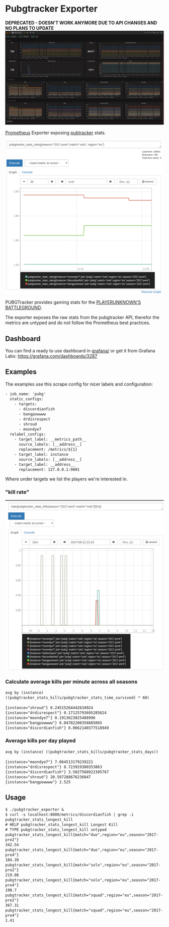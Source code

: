 # Pubgtracker Exporter
**DEPRECATED - DOESN'T WORK ANYMORE DUE TO API CHANGES AND NO PLANS TO UPDATE**
[![Dashboard](grafana/pubg-player-850.png)](grafana/pubg-player.png)

[Prometheus](https://prometheus.io) Exporter exposing
[pubtracker](https://pubgtracker.com) stats.

![Rating stats](img/rating.png)

PUBGTracker provides gaming stats for the [PLAYERUNKNOWN'S
BATTLEGROUND](https://www.playbattlegrounds.com).

The exporter exposes the raw stats from the pubgtracker API, therefor the
metrics are untyped and do not follow the Prometheus best practices.

## Dashboard
You can find a ready to use dashboard in [grafana/](grafana/) or get it from
Grafana Labs: https://grafana.com/dashboards/3287

## Examples
The examples use this scrape config for nicer labels and configuration:

```
- job_name: 'pubg'
  static_configs:
    - targets:
      - discordianfish
      - bangpowwww
      - drdisrespect
      - shroud
      - moondye7
  relabel_configs:
    - target_label: __metrics_path__
      source_labels: [__address__]
      replacement: /metrics/${1}
    - target_label: instance
      source_labels: [__address__]
    - target_label: __address__
      replacement: 127.0.0.1:9001
```

Where under targets we list the players we're interested in.

### "kill rate"
![Kill rate](img/kill_rate.png)

### Calculate average kills per minute across all seasons
```
avg by (instance) ((pubgtracker_stats_kills/pubgtracker_stats_time_survived) * 60)

{instance="shroud"} 0.24515264442634924
{instance="drdisrespect"} 0.17125793695285624
{instance="moondye7"} 0.1913623025488996
{instance="bangpowwww"} 0.04702200358885065
{instance="discordianfish"} 0.0662140377518949
```

### Average kills per day played
```
avg by (instance) ((pubgtracker_stats_kills/pubgtracker_stats_days))

{instance="moondye7"} 7.064513179239221
{instance="drdisrespect"} 8.723919380353863
{instance="discordianfish"} 3.5027568922305767
{instance="shroud"} 20.597288676236047
{instance="bangpowwww"} 2.525
```





## Usage
```
$ ./pubgtracker_exporter &
$ curl -s localhost:8080/metrics/discordianfish | grep -i pubgtracker_stats_longest_kill
# HELP pubgtracker_stats_longest_kill Longest Kill
# TYPE pubgtracker_stats_longest_kill untyped
pubgtracker_stats_longest_kill{match="duo",region="eu",season="2017-pre2"}
342.54
pubgtracker_stats_longest_kill{match="duo",region="eu",season="2017-pre4"}
184.39
pubgtracker_stats_longest_kill{match="solo",region="eu",season="2017-pre2"}
219.08
pubgtracker_stats_longest_kill{match="solo",region="eu",season="2017-pre4"}
190.7
pubgtracker_stats_longest_kill{match="squad",region="eu",season="2017-pre2"}
367.31
pubgtracker_stats_longest_kill{match="squad",region="eu",season="2017-pre4"}
1.41
```
